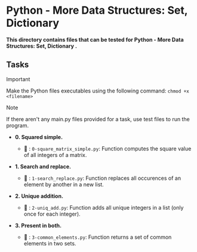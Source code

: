 # Python - More Data Structures: Set, Dictionary

**This directory contains files that can be tested for Python - More Data Structures: Set, Dictionary .**

## Tasks

> [!IMPORTANT]
> Make the Python files executables using the following command:
`chmod +x <filename>`

> [!NOTE]
> If there aren't any main.py files provided for a task, use test files to run the program.


- **0. Squared simple.**

   - :file_folder: : `0-square_matrix_simple.py`: Function computes the square value of all integers of a matrix.

- **1. Search and replace.**

   - :file_folder: : `1-search_replace.py`: Function replaces all occurences of an element by another in a new list.

- **2. Unique addition.**

   - :file_folder: : `2-uniq_add.py`: Function adds all unique integers in a list (only once for each integer).

- **3. Present in both.**

   - :file_folder: : `3-common_elements.py`: Function returns a set of common elements in two sets.
